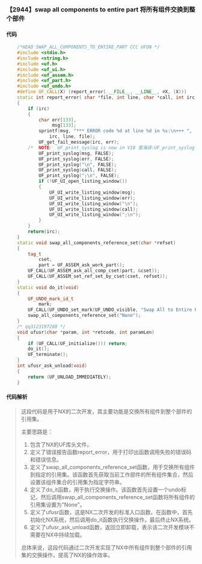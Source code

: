 ### 【2944】swap all components to entire part 将所有组件交换到整个部件

#### 代码

```cpp
    /*HEAD SWAP_ALL_COMPONENTS_TO_ENTIRE_PART CCC UFUN */  
    #include <stdio.h>  
    #include <string.h>  
    #include <uf.h>  
    #include <uf_ui.h>  
    #include <uf_assem.h>  
    #include <uf_part.h>  
    #include <uf_undo.h>  
    #define UF_CALL(X) (report_error( __FILE__, __LINE__, #X, (X)))  
    static int report_error( char *file, int line, char *call, int irc)  
    {  
        if (irc)  
        {  
            char err[133],  
                 msg[133];  
            sprintf(msg, "*** ERROR code %d at line %d in %s:\n+++ ",  
                irc, line, file);  
            UF_get_fail_message(irc, err);  
        /*  NOTE:  UF_print_syslog is new in V18 里海译:UF_print_syslog 是 V18 中的新增功能，用于打印系统日志。 */  
            UF_print_syslog(msg, FALSE);  
            UF_print_syslog(err, FALSE);  
            UF_print_syslog("\n", FALSE);  
            UF_print_syslog(call, FALSE);  
            UF_print_syslog(";\n", FALSE);  
            if (!UF_UI_open_listing_window())  
            {  
                UF_UI_write_listing_window(msg);  
                UF_UI_write_listing_window(err);  
                UF_UI_write_listing_window("\n");  
                UF_UI_write_listing_window(call);  
                UF_UI_write_listing_window(";\n");  
            }  
        }  
        return(irc);  
    }  
    static void swap_all_components_reference_set(char *refset)  
    {  
        tag_t  
            cset,  
            part = UF_ASSEM_ask_work_part();  
        UF_CALL(UF_ASSEM_ask_all_comp_cset(part, &cset));  
        UF_CALL(UF_ASSEM_set_ref_set_by_cset(cset, refset));  
    }  
    static void do_it(void)  
    {  
        UF_UNDO_mark_id_t  
            mark;  
        UF_CALL(UF_UNDO_set_mark(UF_UNDO_visible, "Swap All to Entire Part", &mark));  
        swap_all_components_reference_set("None");  
    }  
    /* qq3123197280 */  
    void ufusr(char *param, int *retcode, int paramLen)  
    {  
        if (UF_CALL(UF_initialize())) return;  
        do_it();  
        UF_terminate();  
    }  
    int ufusr_ask_unload(void)  
    {  
        return (UF_UNLOAD_IMMEDIATELY);  
    }

```

#### 代码解析

> 这段代码是用于NX的二次开发，其主要功能是交换所有组件到整个部件的引用集。
>
> 主要思路是：
>
> 1. 包含了NX的UF库头文件。
> 2. 定义了错误报告函数report_error，用于打印出函数调用失败的错误码和错误信息。
> 3. 定义了swap_all_components_reference_set函数，用于交换所有组件到指定的引用集。该函数首先获取当前工作部件的所有组件集合，然后设置该组件集合的引用集为指定字符串。
> 4. 定义了do_it函数，用于执行交换操作。该函数首先设置一个undo标记，然后调用swap_all_components_reference_set函数将所有组件的引用集设置为"None"。
> 5. 定义了ufusr函数，这是NX二次开发的标准入口函数。在函数中，首先初始化NX系统，然后调用do_it函数执行交换操作，最后终止NX系统。
> 6. 定义了ufusr_ask_unload函数，返回立即卸载，表示该二次开发模块不需要在NX中持续加载。
>
> 总体来说，这段代码通过二次开发实现了NX中所有组件到整个部件的引用集的交换操作，提高了NX的操作效率。
>

